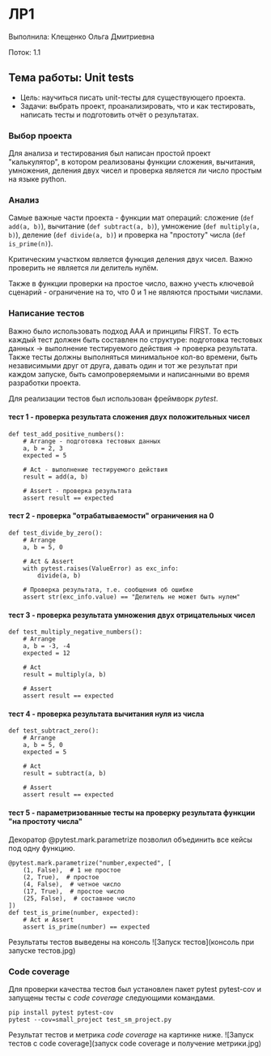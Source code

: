 # ЛР1
Выполнила: Клещенко Ольга Дмитриевна

Поток: 1.1
## Тема работы: Unit tests
- Цель: научиться писать unit-тесты для существующего проекта.
- Задачи: выбрать проект, проанализировать, что и как тестировать, написать тесты и подготовить отчёт о результатах.

### Выбор проекта
Для анализа и тестирования был написан простой проект "калькулятор", в котором реализованы функции сложения, вычитания, умножения, деления двух чисел и проверка является ли число простым на языке python.

### Анализ
Самые важные части проекта - функции мат операций: сложение (`def add(a, b)`), вычитание (`def subtract(a, b)`), умножение (`def multiply(a, b)`), деление (`def divide(a, b)`) и 
проверка на "простоту" числа (`def is_prime(n)`).

Критическим участком является функция деления двух чисел. Важно проверить не является ли делитель нулём. 

Также в функции проверки на простое число, важно учесть ключевой сценарий - ограничение на то, что 0 и 1 не являются простыми числами.

### Написание тестов
Важно было использовать подход AAA и принципы FIRST. То есть каждый тест должен быть составлен по структуре: подготовка тестовых данных -> выполнение тестируемого действия -> проверка результата. Также тесты должны выполняться минимальное кол-во времени, быть независимыми друг от друга, давать один и тот же результат при каждом запуске, быть самопроверяемыми и написанными во время разработки проекта.

Для реализации тестов был использован фреймворк *pytest*.
#### тест 1 - проверка результата сложения двух положительных чисел
```
def test_add_positive_numbers():
    # Arrange - подготовка тестовых данных
    a, b = 2, 3
    expected = 5

    # Act - выполнение тестируемого действия
    result = add(a, b)

    # Assert - проверка результата
    assert result == expected
```
#### тест 2 - проверка "отрабатываемости" ограничения на 0
```
def test_divide_by_zero():
    # Arrange
    a, b = 5, 0

    # Act & Assert
    with pytest.raises(ValueError) as exc_info:
        divide(a, b)

    # Проверка результата, т.е. сообщения об ошибке
    assert str(exc_info.value) == "Делитель не может быть нулем"
```
#### тест 3 - проверка результата умножения двух отрицательных чисел
```
def test_multiply_negative_numbers():
    # Arrange
    a, b = -3, -4
    expected = 12

    # Act
    result = multiply(a, b)

    # Assert
    assert result == expected
```
#### тест 4 - проверка результата вычитания нуля из числа
```
def test_subtract_zero():
    # Arrange
    a, b = 5, 0
    expected = 5

    # Act
    result = subtract(a, b)

    # Assert
    assert result == expected
```
#### тест 5 - параметризованные тесты на проверку результата функции "на простоту числа"
Декоратор @pytest.mark.parametrize позволил объединить все кейсы под одну функцию.
```
@pytest.mark.parametrize("number,expected", [
    (1, False),  # 1 не простое
    (2, True),  # простое
    (4, False),  # четное число
    (17, True),  # простое число
    (25, False),  # составное число
])
def test_is_prime(number, expected):
    # Act и Assert
    assert is_prime(number) == expected
```
Результаты тестов выведены на консоль
![Запуск тестов](консоль при запуске тестов.jpg)
### Code coverage 
Для проверки качества тестов был установлен пакет pytest pytest-cov и запущены тесты с *code coverage* следующими командами.
```
pip install pytest pytest-cov
pytest --cov=small_project test_sm_project.py
```
Результат тестов и метрика *code coverage* на картинке ниже.
![Запуск тестов с code coverage](запуск code coverage и получение метрики.jpg)
